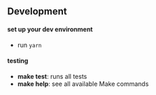## Development

#### set up your dev environment

- run `yarn`

#### testing

- <b textrun="verify-make-command">make test</b>: runs all tests
- <b textrun="verify-make-command">make help</b>: see all available Make
  commands

